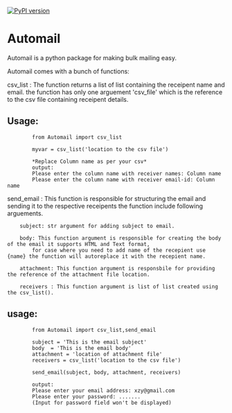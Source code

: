 [![PyPI version](https://badge.fury.io/py/Automail.svg)](https://badge.fury.io/py/Automail)

# Automail


Automail is a python package for making bulk mailing easy.

Automail comes with a bunch of functions:

csv_list : The function returns a list of list containing the receipent name and email.
		the function has only one arguement 'csv_file' which is the reference to the csv file containing
		receipent details.

## Usage:
```
		from Automail import csv_list

		myvar = csv_list('location to the csv file')

```
```
		*Replace Column name as per your csv*
		output:
		Please enter the column name with receiver names: Column name
		Please enter the column name with receiver email-id: Column name
```


send_email : This function is responsible for structuring the email and sending it to the respective receipents
		the function include following arguements.

		subject: str argument for adding subject to email.

		body: This function argument is responsible for creating the body of the email it supports HTML and Text format,
			for case where you need to add name of the recepient use {name} the function will autoreplace it with the recepient name.

		attachment: This function argument is responsbile for providing the reference of the attachment file location.

		receivers : This function argument is list of list created using the csv_list().


## usage:
```
		from Automail import csv_list,send_email

		subject = 'This is the email subject'
		body  = 'This is the email body'
		attachment = 'location of attachment file'
		receivers = csv_list('location to the csv file')

		send_email(subject, body, attachment, receivers)
```
```
		output:
		Please enter your email address: xzy@gmail.com
		Please enter your password: .......
		(Input for password field won't be displayed)
```

